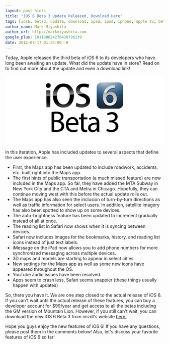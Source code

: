```yaml
---
layout: post-hints
title: "iOS 6 Beta 3 Update Released, Download Here"
tags: [ios6, beta3, update, download, ipad, ipod, iphone, apple tv, beta, apple]
author_name: Mark Miyashita
author_url: http://markmiyashita.com
google_plus: 101180624276428786239
date: 2012-07-17 01:34:00 -8
---
```


Today, Apple released the third beta of iOS 6 to its developers who have long been awaiting an update. What did the update have in store? Read on to find out more about the update and even a download link!

<img class="clear blog-image full-border" src="/images/ios-beta-3.png" title="iOS 6 Beta 3">

In this iteration, Apple has included updates to several aspects that define the user experience.

* First, the Maps app has been updated to include roadwork, accidents, etc. built right into the Maps app.
* The first hints of public transportation (a much missed feature) are now included in the Maps app. So far, they have added the MTA Subway in New York City and the CTA and Metra in Chicago. Hopefully, they can continue moving west with this before the actual update rolls out.
* The Maps app has also seen the inclusion of turn-by-turn directions as well as traffic information for select users. In addition, satellite imagery has also been spotted to show up on some devices.
* The auto-brightness feature has been updated to increment gradually instead of all at once.
* The reading list in Safari now shows when it is syncing between devices.
* Safari now includes images for the bookmarks, history, and reading list icons instead of just text labels.
* iMessage on the iPad now allows you to add phone numbers for more synchronized messaging across multiple devices.
* 3D maps and models are starting to appear in select cities.
* New settings for the Maps app as well as some new icons have appeared throughout the OS.
* YouTube audio issues have been resolved.
* Apps seem to crash less, Safari seems snappier (these things usually happen with updates)

So, there you have it. We are one step closed to the actual release of iOS 6. If you can't wait until the actual release of these features, you can buy a developer account for $99/year and get access to all the betas including the GM version of Mountain Lion. However, if you still can't wait, you can download the new iOS 6 Beta 3 from imzdl's website <a href="http://imzdl.tumblr.com">here.</a>

Hope you guys enjoy the new features of iOS 6! If you have any questions, please post them in the comments below! Also, let's discuss your favorite features of iOS 6 so far!
